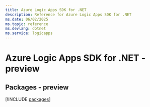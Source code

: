```yaml
---
title: Azure Logic Apps SDK for .NET
description: Reference for Azure Logic Apps SDK for .NET
ms.date: 06/02/2025
ms.topic: reference
ms.devlang: dotnet
ms.service: logicapps
---
```

# Azure Logic Apps SDK for .NET - preview
## Packages - preview
[!INCLUDE [packages](logic-apps-index.md)]